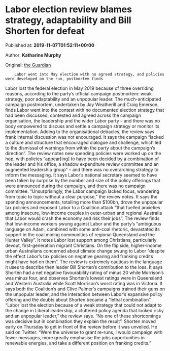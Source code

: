 
# Labor election review blames strategy, adaptability and Bill Shorten for defeat

Published at: **2019-11-07T01:52:11+00:00**

Author: **Katharine Murphy**

Original: [the Guardian](https://www.theguardian.com/australia-news/2019/nov/07/labor-election-review-strategy-adaptability-bill-shorten-defeat)


        Labor went into May election with no agreed strategy, and policies were developed on the run, postmortem finds
      
Labor lost the federal election in May 2019 because of three overriding reasons, according to the party’s official campaign postmortem: weak strategy, poor adaptability and an unpopular leader.
The much-anticipated campaign postmortem, undertaken by Jay Weatherill and Craig Emerson, finds Labor went into the contest with no documented election strategy that had been discussed, contested and agreed across the campaign organisation, the leadership and the wider Labor party – and there was no body empowered to discuss and settle a campaign strategy or monitor its implementation.
Adding to the organisational debacles, the review says frank internal discussion was not encouraged. It says the campaign “lacked a culture and structure that encouraged dialogue and challenge, which led to the dismissal of warnings from within the party about the campaign’s direction”.
The review notes new spending policies were worked up on the hop, with policies “appear[ing] to have been decided by a combination of the leader and his office, a shadow expenditure review committee and an augmented leadership group” – and there was no overarching strategy to inform the messaging.
It says Labor’s national secretary seemed to have been taken by surprise by the number and size of the policy offerings that were announced during the campaign, and there was no campaign committee.
“Unsurprisingly, the Labor campaign lacked focus, wandering from topic to topic without a clear purpose,” the review notes.
It says the spending announcements, totalling more than $100bn, drove the unpopular tax policies and exposed Labor to a Coalition attack “that fuelled anxieties among insecure, low-income couples in outer-urban and regional Australia that Labor would crash the economy and risk their jobs”.
The review finds that low-income workers swung against Labor and the party’s “ambiguous language on Adani, combined with some anti-coal rhetoric, devastated its support in the coal mining communities of regional Queensland and the Hunter Valley”. It notes Labor lost support among Christians, particularly devout, first-generation migrant Christians.
On the flip side, higher-income urban Australians concerned about climate change swung to Labor “despite the effect Labor’s tax policies on negative gearing and franking credits might have had on them”.
The review is extremely cautious in the language it uses to describe then leader Bill Shorten’s contribution to the loss. It says Shorten had a net negative favourability rating of minus 20 while Morrison’s was minus four, and observes Shorten’s lowest ratings were in Queensland and Western Australia while Scott Morrison’s worst rating was in Victoria.
It says both the Coalition’s and Clive Palmer’s campaigns trained their guns on the unpopular leader, and the interaction between Labor’s expansive policy offering and the doubts about Shorten became a “lethal combination”.
“Labor lost the election because of a weak strategy that could not adapt to the change in Liberal leadership, a cluttered policy agenda that looked risky and an unpopular leader,” the review says. “No one of these shortcomings was decisive but in combination they explain the result”.
Shorten moved early on Thursday to get in front of the review before it was unveiled. He said on Twitter: “Were the universe to grant re-runs, I would campaign with fewer messages, more greatly emphasise the jobs opportunities in renewable energies, and take a different position on franking credits.”
